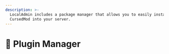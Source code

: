 ```yaml
---
description: >-
  LocalAdmin includes a package manager that allows you to easily install
  CursedMod into your server.
---
```


# 💼 Plugin Manager

